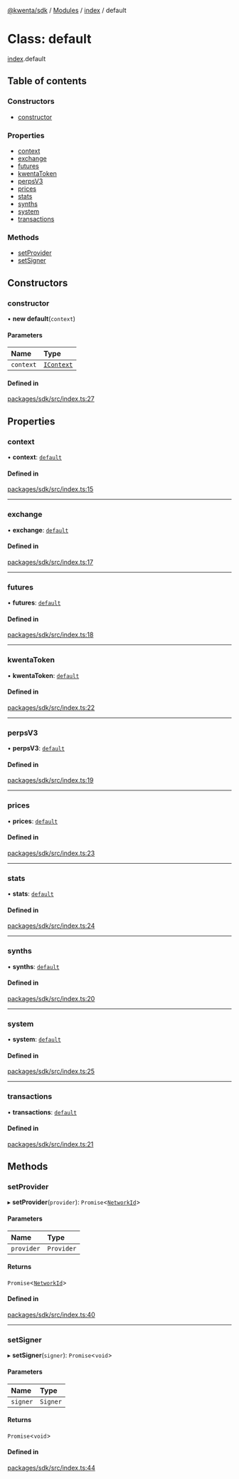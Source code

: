[@kwenta/sdk](../README.md) / [Modules](../modules.md) / [index](../modules/index.md) / default

# Class: default

[index](../modules/index.md).default

## Table of contents

### Constructors

- [constructor](index.default.md#constructor)

### Properties

- [context](index.default.md#context)
- [exchange](index.default.md#exchange)
- [futures](index.default.md#futures)
- [kwentaToken](index.default.md#kwentatoken)
- [perpsV3](index.default.md#perpsv3)
- [prices](index.default.md#prices)
- [stats](index.default.md#stats)
- [synths](index.default.md#synths)
- [system](index.default.md#system)
- [transactions](index.default.md#transactions)

### Methods

- [setProvider](index.default.md#setprovider)
- [setSigner](index.default.md#setsigner)

## Constructors

### constructor

• **new default**(`context`)

#### Parameters

| Name | Type |
| :------ | :------ |
| `context` | [`IContext`](../interfaces/context.IContext.md) |

#### Defined in

[packages/sdk/src/index.ts:27](https://github.com/Kwenta/kwenta/blob/84039a5ef/packages/sdk/src/index.ts#L27)

## Properties

### context

• **context**: [`default`](context.default.md)

#### Defined in

[packages/sdk/src/index.ts:15](https://github.com/Kwenta/kwenta/blob/84039a5ef/packages/sdk/src/index.ts#L15)

___

### exchange

• **exchange**: [`default`](services_exchange.default.md)

#### Defined in

[packages/sdk/src/index.ts:17](https://github.com/Kwenta/kwenta/blob/84039a5ef/packages/sdk/src/index.ts#L17)

___

### futures

• **futures**: [`default`](services_futures.default.md)

#### Defined in

[packages/sdk/src/index.ts:18](https://github.com/Kwenta/kwenta/blob/84039a5ef/packages/sdk/src/index.ts#L18)

___

### kwentaToken

• **kwentaToken**: [`default`](services_kwentaToken.default.md)

#### Defined in

[packages/sdk/src/index.ts:22](https://github.com/Kwenta/kwenta/blob/84039a5ef/packages/sdk/src/index.ts#L22)

___

### perpsV3

• **perpsV3**: [`default`](services_perpsV3.default.md)

#### Defined in

[packages/sdk/src/index.ts:19](https://github.com/Kwenta/kwenta/blob/84039a5ef/packages/sdk/src/index.ts#L19)

___

### prices

• **prices**: [`default`](services_prices.default.md)

#### Defined in

[packages/sdk/src/index.ts:23](https://github.com/Kwenta/kwenta/blob/84039a5ef/packages/sdk/src/index.ts#L23)

___

### stats

• **stats**: [`default`](services_stats.default.md)

#### Defined in

[packages/sdk/src/index.ts:24](https://github.com/Kwenta/kwenta/blob/84039a5ef/packages/sdk/src/index.ts#L24)

___

### synths

• **synths**: [`default`](services_synths.default.md)

#### Defined in

[packages/sdk/src/index.ts:20](https://github.com/Kwenta/kwenta/blob/84039a5ef/packages/sdk/src/index.ts#L20)

___

### system

• **system**: [`default`](services_system.default.md)

#### Defined in

[packages/sdk/src/index.ts:25](https://github.com/Kwenta/kwenta/blob/84039a5ef/packages/sdk/src/index.ts#L25)

___

### transactions

• **transactions**: [`default`](services_transactions.default.md)

#### Defined in

[packages/sdk/src/index.ts:21](https://github.com/Kwenta/kwenta/blob/84039a5ef/packages/sdk/src/index.ts#L21)

## Methods

### setProvider

▸ **setProvider**(`provider`): `Promise`<[`NetworkId`](../modules/types_common.md#networkid)\>

#### Parameters

| Name | Type |
| :------ | :------ |
| `provider` | `Provider` |

#### Returns

`Promise`<[`NetworkId`](../modules/types_common.md#networkid)\>

#### Defined in

[packages/sdk/src/index.ts:40](https://github.com/Kwenta/kwenta/blob/84039a5ef/packages/sdk/src/index.ts#L40)

___

### setSigner

▸ **setSigner**(`signer`): `Promise`<`void`\>

#### Parameters

| Name | Type |
| :------ | :------ |
| `signer` | `Signer` |

#### Returns

`Promise`<`void`\>

#### Defined in

[packages/sdk/src/index.ts:44](https://github.com/Kwenta/kwenta/blob/84039a5ef/packages/sdk/src/index.ts#L44)
